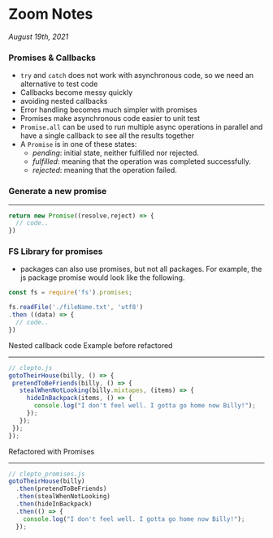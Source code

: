# Zoom Notes
*August 19th, 2021* 
### Promises & Callbacks
  * `try` and `catch` does not work with asynchronous code, so we need an alternative to test code
  * Callbacks become messy quickly
  * avoiding nested callbacks
  * Error handling becomes much simpler with promises
  * Promises make asynchronous code easier to unit test
  * `Promise.all` can be used to run multiple async operations in parallel and have a single callback to see all the results together
  * A `Promise` is in one of these states:
    * *pending*: initial state, neither fulfilled nor rejected.
    * *fulfilled*: meaning that the operation was completed successfully.
    * *rejected*: meaning that the operation failed.

### Generate a new promise

---
```js
return new Promise((resolve,reject) => {
  // code..
})
```

### FS Library for promises
  * packages can also use promises, but not all packages. For example, the js package promise would look like the following.
  ```js
  const fs = require('fs').promises;

  fs.readFile('./fileName.txt', 'utf8')
  .then ((data) => {
    // code..
  })
  ```
Nested callback code Example before refactored

---
 ```js
// clepto.js
gotoTheirHouse(billy, () => {
  pretendToBeFriends(billy, () => {
    stealWhenNotLooking(billy.mixtapes, (items) => {
      hideInBackpack(items, () => {
        console.log("I don't feel well. I gotta go home now Billy!");
      });
    });
  });
});
```
Refactored with Promises

---
```js
// clepto_promises.js
gotoTheirHouse(billy)
  .then(pretendToBeFriends)
  .then(stealWhenNotLooking)
  .then(hideInBackpack)
  .then(() => {
    console.log("I don't feel well. I gotta go home now Billy!");
  });
```